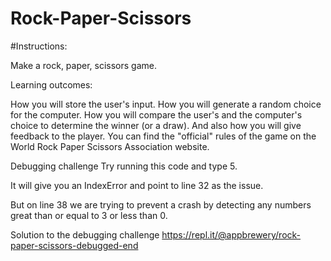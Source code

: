 # Rock-Paper-Scissors

#Instructions:

Make a rock, paper, scissors game.

Learning outcomes:

How you will store the user's input.
How you will generate a random choice for the computer.
How you will compare the user's and the computer's choice to determine the winner (or a draw).
And also how you will give feedback to the player.
You can find the "official" rules of the game on the World Rock Paper Scissors Association website.

Debugging challenge
Try running this code and type 5.

It will give you an IndexError and point to line 32 as the issue.

But on line 38 we are trying to prevent a crash by detecting any numbers great than or equal to 3 or less than 0.

Solution to the debugging challenge
https://repl.it/@appbrewery/rock-paper-scissors-debugged-end
